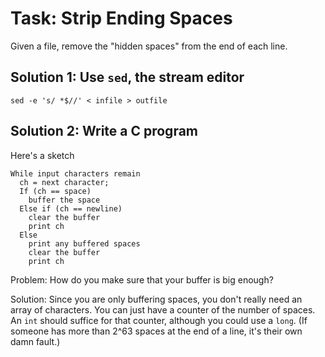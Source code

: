 Task: Strip Ending Spaces
=========================

Given a file, remove the "hidden spaces" from the end of each line.

Solution 1: Use `sed`, the stream editor
----------------------------------------

    sed -e 's/ *$//' < infile > outfile

Solution 2: Write a C program
-----------------------------

Here's a sketch

    While input characters remain
      ch = next character;
      If (ch == space)
        buffer the space
      Else if (ch == newline)
        clear the buffer
        print ch
      Else
        print any buffered spaces
        clear the buffer
        print ch
        
Problem: How do you make sure that your buffer is big enough?

Solution: Since you are only buffering spaces, you don't really need an
array of characters.  You can just have a counter of the number of spaces.
An `int` should suffice for that counter, although you could use a `long`.
(If someone has more than 2^63 spaces at the end of a line, it's their own
damn fault.)
